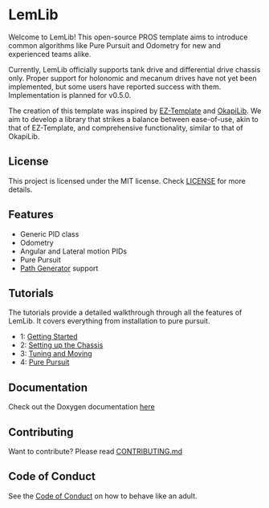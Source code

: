 # LemLib

Welcome to LemLib! This open-source PROS template aims to introduce common algorithms like Pure Pursuit and Odometry for new and experienced teams alike.

Currently, LemLib officially supports tank drive and differential drive chassis only. Proper support for holonomic and mecanum drives have not yet been implemented, but some users have reported success with them. Implementation is planned for v0.5.0.

The creation of this template was inspired by [EZ-Template](https://github.com/EZ-Robotics/EZ-Template) and [OkapiLib](https://github.com/OkapiLib/OkapiLib). We aim to develop a library that strikes a balance between ease-of-use, akin to that of EZ-Template, and comprehensive functionality, similar to that of OkapiLib.

## License

This project is licensed under the MIT license. Check [LICENSE](https://github.com/LemLib/LemLib/blob/master/LICENSE) for more details.

## Features
- Generic PID class
- Odometry
- Angular and Lateral motion PIDs
- Pure Pursuit
- [Path Generator](https://github.com/LemLib/Path-Gen) support

## Tutorials
The tutorials provide a detailed walkthrough through all the features of LemLib. It covers everything from installation to pure pursuit.
 - 1: [Getting Started](https://lemlib.github.io/LemLib/html/md_docs_tutorials_1_getting_started.html)
 - 2: [Setting up the Chassis](https://lemlib.github.io/LemLib/html/md_docs_tutorials_2_setting_up_the_chassis.html)
 - 3: [Tuning and Moving](https://lemlib.github.io/LemLib/html/md_docs_tutorials_3_tuning_and_moving.html)
 - 4: [Pure Pursuit](https://lemlib.github.io/LemLib/html/md_docs_tutorials_4_pure_pursuit.html)

## Documentation
Check out the Doxygen documentation [here](https://lemlib.github.io/LemLib/html/index.html)

## Contributing
Want to contribute? Please read [CONTRIBUTING.md](https://github.com/LemLib/LemLib/blob/master/CONTRIBUTING.md)

## Code of Conduct
See the [Code of Conduct](https://github.com/LemLib/LemLib/blob/master/CODE_OF_CONDUCT.md) on how to behave like an adult.
